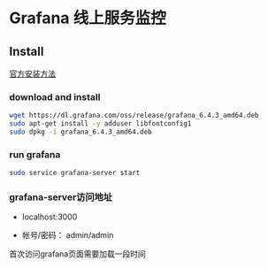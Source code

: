 # Grafana 线上服务监控

##  Install

[官方安装方法](https://grafana.com/docs/installation/debian/)

### download and install

```bash
wget https://dl.grafana.com/oss/release/grafana_6.4.3_amd64.deb
sudo apt-get install -y adduser libfontconfig1
sudo dpkg -i grafana_6.4.3_amd64.deb
```

### run grafana
```bash
sudo service grafana-server start
```

### grafana-server访问地址

- localhost:3000

- 帐号/密码：  admin/admin

首次访问grafana页面需要加载一段时间	

